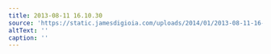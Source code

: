 ```yaml
---
title: 2013-08-11 16.10.30
source: 'https://static.jamesdigioia.com/uploads/2014/01/2013-08-11-16-10-30-scaled.jpg'
altText: ''
caption: ''
---
```


